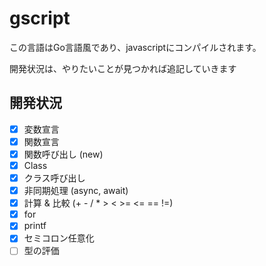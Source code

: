 # gscript

この言語はGo言語風であり、javascriptにコンパイルされます。

開発状況は、やりたいことが見つかれば追記していきます

## 開発状況
- [x] 変数宣言
- [x] 関数宣言
- [x] 関数呼び出し (new)
- [x] Class
- [x] クラス呼び出し
- [x] 非同期処理 (async, await)
- [x] 計算 & 比較 (+ - / * > < >= <= == !=)
- [x] for
- [x] printf
- [x] セミコロン任意化
- [ ] 型の評価
